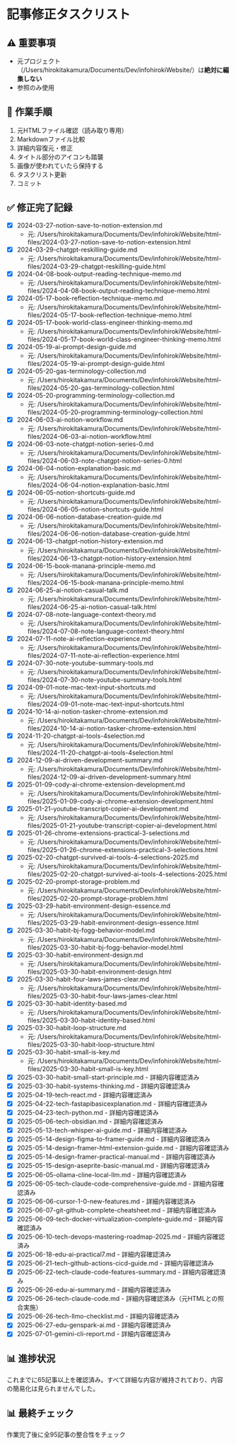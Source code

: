 # 記事修正タスクリスト

## ⚠️ 重要事項
- 元プロジェクト（/Users/hirokitakamura/Documents/Dev/infohirokiWebsite/）は**絶対に編集しない**
- 参照のみ使用

## 🔄 作業手順
1. 元HTMLファイル確認（読み取り専用）
2. Markdownファイル比較
3. 詳細内容復元・修正
4. タイトル部分のアイコンも踏襲
5. 画像が使われていたら保持する
6. タスクリスト更新
7. コミット

## ✅ 修正完了記録
- [x] 2024-03-27-notion-save-to-notion-extension.md
  - 元: /Users/hirokitakamura/Documents/Dev/infohirokiWebsite/html-files/2024-03-27-notion-save-to-notion-extension.html
- [x] 2024-03-29-chatgpt-reskilling-guide.md
  - 元: /Users/hirokitakamura/Documents/Dev/infohirokiWebsite/html-files/2024-03-29-chatgpt-reskilling-guide.html
- [x] 2024-04-08-book-output-reading-technique-memo.md
  - 元: /Users/hirokitakamura/Documents/Dev/infohirokiWebsite/html-files/2024-04-08-book-output-reading-technique-memo.html
- [x] 2024-05-17-book-reflection-technique-memo.md
  - 元: /Users/hirokitakamura/Documents/Dev/infohirokiWebsite/html-files/2024-05-17-book-reflection-technique-memo.html
- [x] 2024-05-17-book-world-class-engineer-thinking-memo.md
  - 元: /Users/hirokitakamura/Documents/Dev/infohirokiWebsite/html-files/2024-05-17-book-world-class-engineer-thinking-memo.html
- [x] 2024-05-19-ai-prompt-design-guide.md
  - 元: /Users/hirokitakamura/Documents/Dev/infohirokiWebsite/html-files/2024-05-19-ai-prompt-design-guide.html
- [x] 2024-05-20-gas-terminology-collection.md
  - 元: /Users/hirokitakamura/Documents/Dev/infohirokiWebsite/html-files/2024-05-20-gas-terminology-collection.html
- [x] 2024-05-20-programming-terminology-collection.md
  - 元: /Users/hirokitakamura/Documents/Dev/infohirokiWebsite/html-files/2024-05-20-programming-terminology-collection.html
- [x] 2024-06-03-ai-notion-workflow.md
  - 元: /Users/hirokitakamura/Documents/Dev/infohirokiWebsite/html-files/2024-06-03-ai-notion-workflow.html
- [x] 2024-06-03-note-chatgpt-notion-series-0.md
  - 元: /Users/hirokitakamura/Documents/Dev/infohirokiWebsite/html-files/2024-06-03-note-chatgpt-notion-series-0.html
- [x] 2024-06-04-notion-explanation-basic.md
  - 元: /Users/hirokitakamura/Documents/Dev/infohirokiWebsite/html-files/2024-06-04-notion-explanation-basic.html
- [x] 2024-06-05-notion-shortcuts-guide.md
  - 元: /Users/hirokitakamura/Documents/Dev/infohirokiWebsite/html-files/2024-06-05-notion-shortcuts-guide.html
- [x] 2024-06-06-notion-database-creation-guide.md
  - 元: /Users/hirokitakamura/Documents/Dev/infohirokiWebsite/html-files/2024-06-06-notion-database-creation-guide.html
- [x] 2024-06-13-chatgpt-notion-history-extension.md
  - 元: /Users/hirokitakamura/Documents/Dev/infohirokiWebsite/html-files/2024-06-13-chatgpt-notion-history-extension.html
- [x] 2024-06-15-book-manana-principle-memo.md
  - 元: /Users/hirokitakamura/Documents/Dev/infohirokiWebsite/html-files/2024-06-15-book-manana-principle-memo.html
- [x] 2024-06-25-ai-notion-casual-talk.md
  - 元: /Users/hirokitakamura/Documents/Dev/infohirokiWebsite/html-files/2024-06-25-ai-notion-casual-talk.html
- [x] 2024-07-08-note-language-context-theory.md
  - 元: /Users/hirokitakamura/Documents/Dev/infohirokiWebsite/html-files/2024-07-08-note-language-context-theory.html
- [x] 2024-07-11-note-ai-reflection-experience.md
  - 元: /Users/hirokitakamura/Documents/Dev/infohirokiWebsite/html-files/2024-07-11-note-ai-reflection-experience.html
- [x] 2024-07-30-note-youtube-summary-tools.md
  - 元: /Users/hirokitakamura/Documents/Dev/infohirokiWebsite/html-files/2024-07-30-note-youtube-summary-tools.html
- [x] 2024-09-01-note-mac-text-input-shortcuts.md
  - 元: /Users/hirokitakamura/Documents/Dev/infohirokiWebsite/html-files/2024-09-01-note-mac-text-input-shortcuts.html
- [x] 2024-10-14-ai-notion-tasker-chrome-extension.md
  - 元: /Users/hirokitakamura/Documents/Dev/infohirokiWebsite/html-files/2024-10-14-ai-notion-tasker-chrome-extension.html
- [x] 2024-11-20-chatgpt-ai-tools-4selection.md
  - 元: /Users/hirokitakamura/Documents/Dev/infohirokiWebsite/html-files/2024-11-20-chatgpt-ai-tools-4selection.html
- [x] 2024-12-09-ai-driven-development-summary.md
  - 元: /Users/hirokitakamura/Documents/Dev/infohirokiWebsite/html-files/2024-12-09-ai-driven-development-summary.html
- [x] 2025-01-09-cody-ai-chrome-extension-development.md
  - 元: /Users/hirokitakamura/Documents/Dev/infohirokiWebsite/html-files/2025-01-09-cody-ai-chrome-extension-development.html
- [x] 2025-01-21-youtube-transcript-copier-ai-development.md
  - 元: /Users/hirokitakamura/Documents/Dev/infohirokiWebsite/html-files/2025-01-21-youtube-transcript-copier-ai-development.html
- [x] 2025-01-26-chrome-extensions-practical-3-selections.md
  - 元: /Users/hirokitakamura/Documents/Dev/infohirokiWebsite/html-files/2025-01-26-chrome-extensions-practical-3-selections.html
- [x] 2025-02-20-chatgpt-survived-ai-tools-4-selections-2025.md
  - 元: /Users/hirokitakamura/Documents/Dev/infohirokiWebsite/html-files/2025-02-20-chatgpt-survived-ai-tools-4-selections-2025.html
- [x] 2025-02-20-prompt-storage-problem.md
  - 元: /Users/hirokitakamura/Documents/Dev/infohirokiWebsite/html-files/2025-02-20-prompt-storage-problem.html
- [x] 2025-03-29-habit-environment-design-essence.md
  - 元: /Users/hirokitakamura/Documents/Dev/infohirokiWebsite/html-files/2025-03-29-habit-environment-design-essence.html
- [x] 2025-03-30-habit-bj-fogg-behavior-model.md
  - 元: /Users/hirokitakamura/Documents/Dev/infohirokiWebsite/html-files/2025-03-30-habit-bj-fogg-behavior-model.html
- [x] 2025-03-30-habit-environment-design.md
  - 元: /Users/hirokitakamura/Documents/Dev/infohirokiWebsite/html-files/2025-03-30-habit-environment-design.html
- [x] 2025-03-30-habit-four-laws-james-clear.md
  - 元: /Users/hirokitakamura/Documents/Dev/infohirokiWebsite/html-files/2025-03-30-habit-four-laws-james-clear.html
- [x] 2025-03-30-habit-identity-based.md
  - 元: /Users/hirokitakamura/Documents/Dev/infohirokiWebsite/html-files/2025-03-30-habit-identity-based.html
- [x] 2025-03-30-habit-loop-structure.md
  - 元: /Users/hirokitakamura/Documents/Dev/infohirokiWebsite/html-files/2025-03-30-habit-loop-structure.html
- [x] 2025-03-30-habit-small-is-key.md
  - 元: /Users/hirokitakamura/Documents/Dev/infohirokiWebsite/html-files/2025-03-30-habit-small-is-key.html
- [x] 2025-03-30-habit-small-start-principle.md - 詳細内容確認済み
- [x] 2025-03-30-habit-systems-thinking.md - 詳細内容確認済み
- [x] 2025-04-19-tech-react.md - 詳細内容確認済み
- [x] 2025-04-22-tech-fastapibasicexplanation.md - 詳細内容確認済み
- [x] 2025-04-23-tech-python.md - 詳細内容確認済み
- [x] 2025-05-06-tech-obsidian.md - 詳細内容確認済み
- [x] 2025-05-13-tech-whisper-ai-guide.md - 詳細内容確認済み
- [x] 2025-05-14-design-figma-to-framer-guide.md - 詳細内容確認済み
- [x] 2025-05-14-design-framer-html-extension-guide.md - 詳細内容確認済み
- [x] 2025-05-14-design-framer-practical-manual.md - 詳細内容確認済み
- [x] 2025-05-15-design-aseprite-basic-manual.md - 詳細内容確認済み
- [x] 2025-06-05-ollama-cline-local-llm.md - 詳細内容確認済み
- [x] 2025-06-05-tech-claude-code-comprehensive-guide.md - 詳細内容確認済み
- [x] 2025-06-06-cursor-1-0-new-features.md - 詳細内容確認済み
- [x] 2025-06-07-git-github-complete-cheatsheet.md - 詳細内容確認済み
- [x] 2025-06-09-tech-docker-virtualization-complete-guide.md - 詳細内容確認済み
- [x] 2025-06-10-tech-devops-mastering-roadmap-2025.md - 詳細内容確認済み
- [x] 2025-06-18-edu-ai-practical7.md - 詳細内容確認済み
- [x] 2025-06-21-tech-github-actions-cicd-guide.md - 詳細内容確認済み
- [x] 2025-06-22-tech-claude-code-features-summary.md - 詳細内容確認済み
- [x] 2025-06-26-edu-ai-summary.md - 詳細内容確認済み
- [x] 2025-06-26-tech-claude-code.md - 詳細内容確認済み（元HTMLとの照合実施）
- [x] 2025-06-26-tech-llmo-checklist.md - 詳細内容確認済み
- [x] 2025-06-27-edu-genspark-ai.md - 詳細内容確認済み
- [x] 2025-07-01-gemini-cli-report.md - 詳細内容確認済み

## 📊 進捗状況
これまでに65記事以上を確認済み。すべて詳細な内容が維持されており、内容の簡易化は見られませんでした。

## 📊 最終チェック
作業完了後に全95記事の整合性をチェック